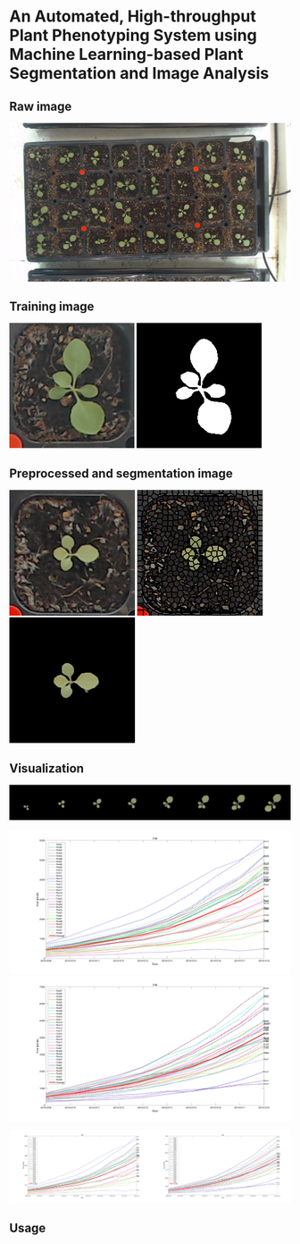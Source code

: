 # An Automated, High-throughput Plant Phenotyping System using Machine Learning-based Plant Segmentation and Image Analysis

## Raw image
![](raw_data_example.png)

## Training image
![](gt_example1.png) ![](gt_example2.png)

## Preprocessed and segmentation image
![](processed_example.bmp) ![](superpixel_example.bmp) ![](segmentation_example.bmp)





## Visualization
![](time_series_example.png)

![](visualization_example2.png)
![](visualization_example3.png)

![](visualization_example.png)


## Usage